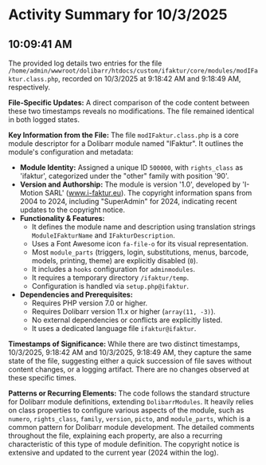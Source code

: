 # Activity Summary for 10/3/2025

## 10:09:41 AM
The provided log details two entries for the file `/home/admin/wwwroot/dolibarr/htdocs/custom/ifaktur/core/modules/modIFaktur.class.php`, recorded on 10/3/2025 at 9:18:42 AM and 9:18:49 AM, respectively.

**File-Specific Updates:**
A direct comparison of the code content between these two timestamps reveals no modifications. The file remained identical in both logged states.

**Key Information from the File:**
The file `modIFaktur.class.php` is a core module descriptor for a Dolibarr module named "IFaktur". It outlines the module's configuration and metadata:

*   **Module Identity:** Assigned a unique ID `500000`, with `rights_class` as 'ifaktur', categorized under the "other" family with position '90'.
*   **Version and Authorship:** The module is version '1.0', developed by 'I-Motion SARL' (www.i-faktur.eu). The copyright information spans from 2004 to 2024, including "SuperAdmin" for 2024, indicating recent updates to the copyright notice.
*   **Functionality & Features:**
    *   It defines the module name and description using translation strings `ModuleIFakturName` and `IFakturDescription`.
    *   Uses a Font Awesome icon `fa-file-o` for its visual representation.
    *   Most `module_parts` (triggers, login, substitutions, menus, barcode, models, printing, theme) are explicitly disabled (`0`).
    *   It includes a `hooks` configuration for `adminmodules`.
    *   It requires a temporary directory `/ifaktur/temp`.
    *   Configuration is handled via `setup.php@ifaktur`.
*   **Dependencies and Prerequisites:**
    *   Requires PHP version 7.0 or higher.
    *   Requires Dolibarr version 11.x or higher (`array(11, -3)`).
    *   No external dependencies or conflicts are explicitly listed.
    *   It uses a dedicated language file `ifaktur@ifaktur`.

**Timestamps of Significance:**
While there are two distinct timestamps, 10/3/2025, 9:18:42 AM and 10/3/2025, 9:18:49 AM, they capture the same state of the file, suggesting either a quick succession of file saves without content changes, or a logging artifact. There are no changes observed at these specific times.

**Patterns or Recurring Elements:**
The code follows the standard structure for Dolibarr module definitions, extending `DolibarrModules`. It heavily relies on class properties to configure various aspects of the module, such as `numero`, `rights_class`, `family`, `version`, `picto`, and `module_parts`, which is a common pattern for Dolibarr module development. The detailed comments throughout the file, explaining each property, are also a recurring characteristic of this type of module definition. The copyright notice is extensive and updated to the current year (2024 within the log).